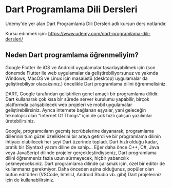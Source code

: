 # Dart Programlama Dili Dersleri
Udemy'de yer alan Dart Programlama Dili Dersleri adlı kursun ders notlarıdır. 

Kursu edinmek için: https://www.udemy.com/dart-programlama-dili-dersleri/

## Neden Dart programlama öğrenmeliyim?

Google Flutter ile iOS ve Android uygulamalar tasarlayabilmek için (son dönemde Flutter ile web uygulamalar da geliştirebiliyorsunuz ve yakında Windows, MacOS ve Linux için masaüstü (desktop) uygulamalar da geliştirebiliyor olacaksınız.)  öncelikle Dart programlama dilini öğrenmelisiniz. 

DART, Google tarafından geliştirilen genel amaçlı bir programlama dilidir. Dart kullanarak çok kısa bir sürede server kurulumu yapabilir, birçok platformda çalışabilecek web projeleri ve mobil uygulamalar geliştirebilirsiniz. Ayrıca internete bağlanan eşyalar, yani geleceğin teknolojisi olan "Internet Of Things" için de çok hızlı çalışan yazılımlar üretebilirsiniz.

Google, programcıların geçmiş tecrübelerine dayanarak, programlama dillerinin tüm güzel özelliklerini bir araya getirdi ve bir programlama dilinin ihtiyacı olabilecek her şeyi Dart üzerinde topladı. Dart hızlı olduğu kadar, pratik bir (Syntax) yazım diline de sahip... Eğer daha önce C++, C#, Java veya JavaScript dilinde projeler gerçekleştirdiyseniz, Dart programlama dilini öğrenmeniz fazla uzun sürmeyecek, hiçbir yabancılık çekmeyeceksiniz. Dart programlama dilinde çalışmak için, özel bir editör de kullanmanız gerekmiyor. Daha önceden aşina olduğunuz, popüler olan bütün editörleri (VSCode, IntelliJ, Android Studio vb. gibi) Dart projeleriniz için de kullanabilirsiniz.
